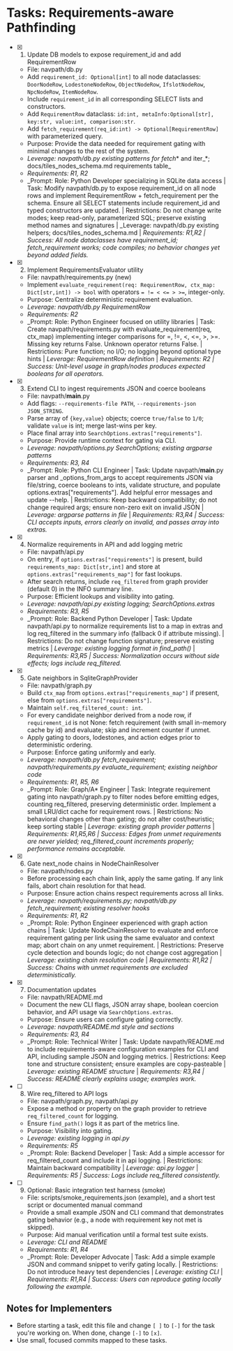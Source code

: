 # Tasks: Requirements-aware Pathfinding

- [x] 1. Update DB models to expose requirement_id and add RequirementRow
  - File: navpath/db.py
  - Add `requirement_id: Optional[int]` to all node dataclasses: `DoorNodeRow`, `LodestoneNodeRow`, `ObjectNodeRow`, `IfslotNodeRow`, `NpcNodeRow`, `ItemNodeRow`.
  - Include `requirement_id` in all corresponding SELECT lists and constructors.
  - Add `RequirementRow` dataclass: `id:int, metaInfo:Optional[str], key:str, value:int, comparison:str`.
  - Add `fetch_requirement(req_id:int) -> Optional[RequirementRow]` with parameterized query.
  - Purpose: Provide the data needed for requirement gating with minimal changes to the rest of the system.
  - _Leverage: navpath/db.py existing patterns for fetch_* and iter_*; docs/tiles_nodes_schema.md requirements table_
  - _Requirements: R1, R2_
  - _Prompt: Role: Python Developer specializing in SQLite data access | Task: Modify navpath/db.py to expose requirement_id on all node rows and implement RequirementRow + fetch_requirement per the schema. Ensure all SELECT statements include requirement_id and typed constructors are updated. | Restrictions: Do not change write modes; keep read-only, parameterized SQL; preserve existing method names and signatures | _Leverage: navpath/db.py existing helpers; docs/tiles_nodes_schema.md | _Requirements: R1,R2 | Success: All node dataclasses have requirement_id; fetch_requirement works; code compiles; no behavior changes yet beyond added fields._

- [x] 2. Implement RequirementsEvaluator utility
  - File: navpath/requirements.py (new)
  - Implement `evaluate_requirement(req: RequirementRow, ctx_map: Dict[str,int]) -> bool` with operators `= != < <= > >=`, integer-only.
  - Purpose: Centralize deterministic requirement evaluation.
  - _Leverage: navpath/db.py RequirementRow_
  - _Requirements: R2_
  - _Prompt: Role: Python Engineer focused on utility libraries | Task: Create navpath/requirements.py with evaluate_requirement(req, ctx_map) implementing integer comparisons for =, !=, <, <=, >, >=. Missing key returns False. Unknown operator returns False. | Restrictions: Pure function; no I/O; no logging beyond optional type hints | _Leverage: RequirementRow definition_ | _Requirements: R2 | Success: Unit-level usage in graph/nodes produces expected booleans for all operators._

- [x] 3. Extend CLI to ingest requirements JSON and coerce booleans
  - File: navpath/__main__.py
  - Add flags: `--requirements-file PATH`, `--requirements-json JSON_STRING`.
  - Parse array of `{key,value}` objects; coerce `true/false` to `1/0`; validate `value` is int; merge last-wins per key.
  - Place final array into `SearchOptions.extras["requirements"]`.
  - Purpose: Provide runtime context for gating via CLI.
  - _Leverage: navpath/options.py SearchOptions; existing argparse patterns_
  - _Requirements: R3, R4_
  - _Prompt: Role: Python CLI Engineer | Task: Update navpath/__main__.py parser and _options_from_args to accept requirements JSON via file/string, coerce booleans to ints, validate structure, and populate options.extras["requirements"]. Add helpful error messages and update --help. | Restrictions: Keep backward compatibility; do not change required args; ensure non-zero exit on invalid JSON | _Leverage: argparse patterns in file_ | _Requirements: R3,R4 | Success: CLI accepts inputs, errors clearly on invalid, and passes array into extras._

- [x] 4. Normalize requirements in API and add logging metric
  - File: navpath/api.py
  - On entry, if `options.extras["requirements"]` is present, build `requirements_map: Dict[str,int]` and store at `options.extras["requirements_map"]` for fast lookups.
  - After search returns, include `req_filtered` from graph provider (default 0) in the INFO summary line.
  - Purpose: Efficient lookups and visibility into gating.
  - _Leverage: navpath/api.py existing logging; SearchOptions.extras_
  - _Requirements: R3, R5_
  - _Prompt: Role: Backend Python Developer | Task: Update navpath/api.py to normalize requirements list to a map in extras and log req_filtered in the summary info (fallback 0 if attribute missing). | Restrictions: Do not change function signature; preserve existing metrics | _Leverage: existing logging format in find_path()_ | _Requirements: R3,R5 | Success: Normalization occurs without side effects; logs include req_filtered._

- [x] 5. Gate neighbors in SqliteGraphProvider
  - File: navpath/graph.py
  - Build `ctx_map` from `options.extras["requirements_map"]` if present, else from `options.extras["requirements"]`.
  - Maintain `self.req_filtered_count: int`.
  - For every candidate neighbor derived from a node row, if `requirement_id` is not None: fetch requirement (with small in-memory cache by id) and evaluate; skip and increment counter if unmet.
  - Apply gating to doors, lodestones, and action edges prior to deterministic ordering.
  - Purpose: Enforce gating uniformly and early.
  - _Leverage: navpath/db.py fetch_requirement; navpath/requirements.py evaluate_requirement; existing neighbor code_
  - _Requirements: R1, R5, R6_
  - _Prompt: Role: Graph/A* Engineer | Task: Integrate requirement gating into navpath/graph.py to filter nodes before emitting edges, counting req_filtered, preserving deterministic order. Implement a small LRU/dict cache for requirement rows. | Restrictions: No behavioral changes other than gating; do not alter cost/heuristic; keep sorting stable | _Leverage: existing graph provider patterns_ | _Requirements: R1,R5,R6 | Success: Edges from unmet requirements are never yielded; req_filtered_count increments properly; performance remains acceptable._

- [x] 6. Gate next_node chains in NodeChainResolver
  - File: navpath/nodes.py
  - Before processing each chain link, apply the same gating. If any link fails, abort chain resolution for that head.
  - Purpose: Ensure action chains respect requirements across all links.
  - _Leverage: navpath/requirements.py; navpath/db.py fetch_requirement; existing resolver hooks_
  - _Requirements: R1, R2_
  - _Prompt: Role: Python Engineer experienced with graph action chains | Task: Update NodeChainResolver to evaluate and enforce requirement gating per link using the same evaluator and context map; abort chain on any unmet requirement. | Restrictions: Preserve cycle detection and bounds logic; do not change cost aggregation | _Leverage: existing chain resolution code_ | _Requirements: R1,R2 | Success: Chains with unmet requirements are excluded deterministically._

- [x] 7. Documentation updates
  - File: navpath/README.md
  - Document the new CLI flags, JSON array shape, boolean coercion behavior, and API usage via `SearchOptions.extras`.
  - Purpose: Ensure users can configure gating correctly.
  - _Leverage: navpath/README.md style and sections_
  - _Requirements: R3, R4_
  - _Prompt: Role: Technical Writer | Task: Update navpath/README.md to include requirements-aware configuration examples for CLI and API, including sample JSON and logging metrics. | Restrictions: Keep tone and structure consistent; ensure examples are copy-pasteable | _Leverage: existing README structure_ | _Requirements: R3,R4 | Success: README clearly explains usage; examples work._

- [ ] 8. Wire req_filtered to API logs
  - File: navpath/graph.py, navpath/api.py
  - Expose a method or property on the graph provider to retrieve `req_filtered_count` for logging.
  - Ensure `find_path()` logs it as part of the metrics line.
  - Purpose: Visibility into gating.
  - _Leverage: existing logging in api.py_
  - _Requirements: R5_
  - _Prompt: Role: Backend Developer | Task: Add a simple accessor for req_filtered_count and include it in api logging. | Restrictions: Maintain backward compatibility | _Leverage: api.py logger_ | _Requirements: R5 | Success: Logs include req_filtered consistently._

- [ ] 9. Optional: Basic integration test harness (smoke)
  - File: scripts/smoke_requirements.json (example), and a short test script or documented manual command
  - Provide a small example JSON and CLI command that demonstrates gating behavior (e.g., a node with requirement key not met is skipped).
  - Purpose: Aid manual verification until a formal test suite exists.
  - _Leverage: CLI and README_
  - _Requirements: R1, R4_
  - _Prompt: Role: Developer Advocate | Task: Add a simple example JSON and command snippet to verify gating locally. | Restrictions: Do not introduce heavy test dependencies | _Leverage: existing CLI_ | _Requirements: R1,R4 | Success: Users can reproduce gating locally following the example._

## Notes for Implementers
- Before starting a task, edit this file and change `[ ]` to `[-]` for the task you're working on. When done, change `[-]` to `[x]`.
- Use small, focused commits mapped to these tasks.
